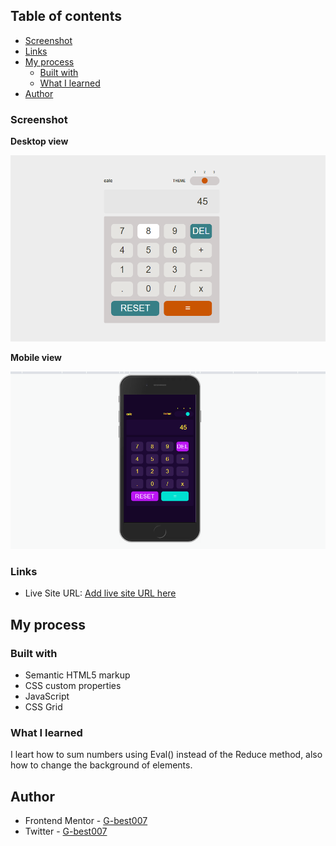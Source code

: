

## Table of contents


  - [Screenshot](#screenshot)
  - [Links](#links)
- [My process](#my-process)
  - [Built with](#built-with)
  - [What I learned](#what-i-learned)
- [Author](#author)






### Screenshot

**Desktop view**

![](./cal_desktop.png)

**Mobile view**

![](./cal_mobile.png)



### Links

- Live Site URL: [Add live site URL here](https://your-live-site-url.com)

## My process

### Built with

- Semantic HTML5 markup
- CSS custom properties
- JavaScript
- CSS Grid





### What I learned

I leart how to sum numbers using Eval() instead of the Reduce method, also how to change the background of elements.



## Author


- Frontend Mentor - [G-best007](https://www.frontendmentor.io/profile/G-best007)
- Twitter - [G-best007](https://www.twitter.com/g_best007)




